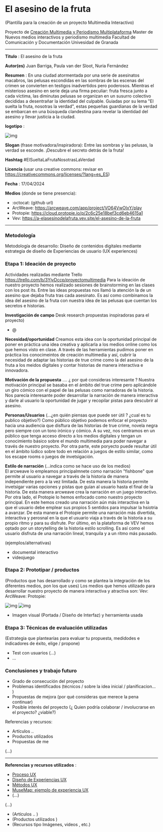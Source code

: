 # El asesino de la fruta

(Plantilla para la creación de un proyecto Multimedia Interactivo)

Proyecto de [Creación Multimedia y Periodismo Multiplataforma](https://github.com/mgea/PeriodismoMultimedia)
Master de Nuevos medios interactivos y periodismo multimedia
Facultad de Comunicación y Documentación
Univesidad de Granada  

----

**Titulo** : El asesino de la fruta

**Autor(es)** Juan Barriga, Paula van der Sloot, Nuria Fernández

**Resumen** : En una ciudad atormentada por una serie de asesinatos macabros, las pelusas escondidas en las sombras de las escenas del crimen se convierten en testigos inadvertidos pero poderosos. Mientras el misterioso asesino en serie deja una firma peculiar: fruta fresca junto a cada víctima, las diminutas pelusas se organizan en un susurro colectivo decididas a desentrañar la identidad del culpable. Guiadas por su lema "El suelta la fruta, nosotras la verdad", estas pequeñas guardianas de la verdad se embarcan en una búsqueda clandestina para revelar la identidad del asesino y llevar justicia a la ciudad.

**logotipo** : 

![img](Unknown.jpeg)

**Slogan** (frase motivadora/inspiradora): Entre las sombras y las pelusas, la verdad se esconde. ¡Descubre el secreto detrás de la fruta!

**Hashtag**  #ElSueltaLaFrutaNosotrasLaVerdad

**Licencia**    (usar una creative commons: revisar en https://creativecommons.org/licenses/?lang=es_ES) 

**Fecha** : 17/04/2024

**Medios** (donde se tiene presencia): 


* :octocat: (github url) 
* ArcWeave: https://arcweave.com/app/project/VO64VwOlxY/play
* Protopie: https://cloud.protopie.io/p/2c6c25e18bef3cd6eb4615a1
*  Vev: https://a-elasesinodelafruta.vev.site/el-asesino-de-la-fruta



--- 

### Metodología

Metodología de desarrollo: Diseño de contenidos digitales mediante estrategia de diseño de Experiencias de usuario (UX experiences) 

### Etapa 1: Ideación de proyecto 

Actividades realizadas mediante Trello https://trello.com/b/3YjvDccp/proyectomultimedia
Para la ideación de nuestro proyecto hemos realizado sesiones de brainstorming en las clases con los post its. Entre las ideas propuestas nos llamó la atención la de un asesino que dejaba fruta tras cada asesinato. Es así como combinamos la idea del asesino de la fruta con nuestra idea de las pelusas que cuentan los secretos e historias.

**Investigación de campo**   Desk research propuestas inspiradoras para el proyecto) 

* @


**Necesidad/oportunidad** 
Creamos esta idea con la oportunidad principal de poner en práctica una idea creativa y aplicarla a los medios online como los que hemos visto en clase. A través de las herramientas pudimos poner en práctica los conocimeintos de creación multimedia y así, cubrir la necesidad de adaptar las historias de true crime como la del asesino de la fruta a los meidos digitales y contar historias de manera interactiva e innovadora. 

**Motivación de la propuesta** .... ¿ por qué consideras interesante ? 
Nuestra motivación principal se basaba en el ámbito del true crime pero aplicándole un giro cómico con el papel de las pelusas como narradoras de la historia. Nos parecía interesante poder desarrollar la narración de manera interactiva y darle al usuario la oportunidad de jugar y recopilar pistas para descubrir al asesino.

**Personas/Usuarios**  (...¿en quién piensas que puede ser útil ? ¿cual es tu publico objetivo?) 
Como público objetivo podemos enfocar el proyecto hacia una audiencia que disftura de las historias de true crime, novela negra pero siempre con un tono irónico y cómico. A su vez, nos centramos en un público que tenga acceso directo a los medios digitales y tengan un conocimiento básico sobre el mundo multimedia para poder navegar a través de nuestro proyecto. Por otra parte, este poryecto puede resultar útil en el ámbito lúdico sobre todo en relación a juegos de estilo similar, como los escape rooms o juegos de invetsigación.

**Estilo de narración**  (...indica como se hace uso de los medios)  
El arcweave lo empleamos principalmnete como narración "fishbone" que permite al usuario a navegar a través de la historia de manera independiente pero a la vez limitada. De esta manera la historia permite invetsigar varias opciones y pistas que guían al usuario hasta el final de la historia. De esta manera arcweave crea la narración en un juego interactivo. 
Por otra lado, el Protopie lo hemos enfocado como nuestro proyecto principal. En este hemos creado una narración aún más interactiva en la que el usuario debe emplear sus propios 5 sentidos para impulsar la hsiotria a avanzar. De esta manera el Protopie permite una narración más divertida, interactiva y perosnal en la que el usuario viaja a través de la historia a su propio ritmo y para su disfrute. 
Por último, en la plataforma de VEV hemos optado por un storytelling de la historia estilo scrolling. Es así como el usuario disfruta de una narración lineal, tranquila y a un ritmo más pausado.

(ejemplos/alternativas) 
* documental interactivo 
* videojuego 


### Etapa 2: Prototipar / productos 

(Productos que has desarrollado y como se plantea la integración de los diferentes medios, pon los que uses) 
Los medios que hemos utilizado para desarrollar nuestro proyecto de manera interactiva y atractiva son: 
Vev:
ArcWeave:
Protopie:

![img](Unknown.jpeg)
![img](Unknown.jpeg)


* Imagen visual (Portada / Diseño de Interfaz) y herramienta usada 



### Etapa 3: Técnicas de evaluación utilizadas

(Estrategia que plantearías para evaluar tu propuesta, medidodes e indicadores de éxito, elige / propone) 

* Test con usuarios (...) 
* ... 





### Conclusiones y trabajo futuro


* Grado de consecución del proyecto 
* Problemas identificados  (técnicos / sobre la idea inicial / planificacion… ) 
* Propuestas de mejora (por qué consideras que merece la pena continuar)
* Posible interés del proyecto (¿ Quien podría  colaborar / involucrarse en el proyecto? ¿viable?)


Referencias y recursos: 

* Artículos ..  
* Productos utilizados  
* Propuestas de me

(...)






----

**Referencias y recursos utilizados** :

* [Proceso UX](https://uxmastery.com/resources/process/)
* [Diseño de Experiencias UX](http://www.nosolousabilidad.com/articulos/uxd.htm) 
* [Métodos UX](https://mgea.github.io/UX-DIU-Checklist/index.html) 
* [MuseMap: ejemplo de experiencia UX](https://blog.prototypr.io/musemap-street-art-app-ux-case-study-9bec6a99823b) 
* (...) 

(...)
* (Artículos ..  )
* (Productos utilizados ) 
* (Recursos tipo Imágenes, videos , etc.) 











